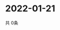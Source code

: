# 2022-01-21
  共 0条

  <!-- BEGIN -->
  <!-- 最后更新时间Fri Jan 21 2022 11:02:32 GMT+0000 (Coordinated Universal Time) -->
  
  <!-- END -->
  
  